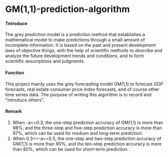 # GM(1,1)-prediction-algorithm

#### Tntroduce
The grey prediction model is a prediction method that establishes a mathematical model to make predictions through a small amount of incomplete information. It is based on the past and present development laws of objective things, with the help of scientific methods to describe and analyze the future development trends and conditions, and to form scientific assumptions and judgments.

#### Function
This project mainly uses the grey forecasting model GM(1,1) to forecast GDP forecasts, real estate consumer price index forecasts, and of course other time series data. The purpose of writing this algorithm is to record and "introduce others".

#### Remark
1. When -a<=0.3, the one-step prediction accuracy of GM(1,1) is more than 98%, and the three-step and five-step prediction accuracy is more than 97%, which can be used for medium and long-term prediction. 
2. When 0.3<=-a<=0.5, the one-step and two-step prediction accuracy of GM(1,1) is more than 90%, and the ten-step prediction accuracy is more than 80%, which can be used for short-term prediction.
